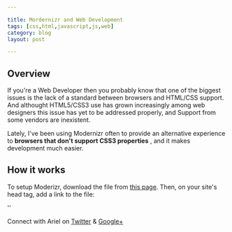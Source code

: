 ```yaml
---

title: Mordernizr and Web Development
tags: [css,html,javascript,js,web]
category: blog
layout: post

---
```


## Overview

If you're a Web Developer then you probably know that one of the biggest issues is the lack of a standard between browsers and HTML/CSS support.
And althought HTML5/CSS3 use has grown increasingly among web designers this issue has yet to be addressed properly, and Support from some vendors are inexistent.

Lately, I've been using Modernizr often to provide an alternative experience to __browsers that don't support CSS3 properties__ , and it makes development much easier.

## How it works

To setup Moderizr, download the file from [this page](http://modernizr.com/). Then, on your site's head tag, add a link to the file:

'<script src="js/modernizr-1.0.min.js"></script>'

Connect with Ariel on [Twitter](https://twitter.com/yerariel) & <a rel="author" href="https://plus.google.com/+ArielSal"> Google+ </a>

